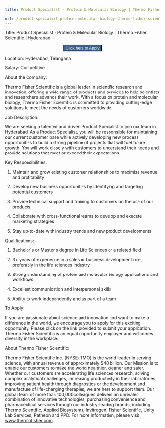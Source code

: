 ```yaml
---
title: Product Specialist - Protein & Molecular Biology | Thermo Fisher Scientific | Hyderabad

url: /product-specialist-protein-molecular-biology-thermo-fisher-scientific-hyderabad/
---
```


Title: Product Specialist - Protein & Molecular Biology | Thermo Fisher Scientific | Hyderabad

<center>
  <button style="background-color: #3C638F;">
  <a href="https://jobs.thermofisher.com/global/en/job/227392BR/Product-Specialist-Protein-Molecular-Biology?rx_campaign=indeed0&rx_ch=jobp4p&rx_group=123525&rx_job=227392BR_1001-1&rx_r=none&rx_source=Indeed&rx_ts=20230430T000248Z&rx_vp=cpc" style="color:white" > Click here to Apply</a>
  </button>
 </center>
 
Location: Hyderabad, Telangana

Salary: Competitive

About the Company:

Thermo Fisher Scientific is a global leader in scientific research and innovation, offering a wide range of products and services to help scientists and researchers advance their work. With a focus on protein and molecular biology, Thermo Fisher Scientific is committed to providing cutting-edge solutions to meet the needs of customers worldwide.

Job Description:

We are seeking a talented and driven Product Specialist to join our team in Hyderabad. As a Product Specialist, you will be responsible for maintaining our current customer base while actively developing new process opportunities to build a strong pipeline of projects that will fuel future growth. You will work closely with customers to understand their needs and provide solutions that meet or exceed their expectations.

Key Responsibilities:

1) Maintain and grow existing customer relationships to maximize revenue and profitability

2) Develop new business opportunities by identifying and targeting potential customers

3) Provide technical support and training to customers on the use of our products

4) Collaborate with cross-functional teams to develop and execute marketing strategies

5) Stay up-to-date with industry trends and new product developments

Qualifications:

1) Bachelor's or Master's degree in Life Sciences or a related field

2) 3+ years of experience in a sales or business development role, preferably in the life sciences industry

3) Strong understanding of protein and molecular biology applications and workflows

4) Excellent communication and interpersonal skills

5) Ability to work independently and as part of a team


To Apply:

If you are passionate about science and innovation and want to make a difference in the world, we encourage you to apply for this exciting opportunity. Please click on the link provided to submit your application. Thermo Fisher Scientific is an equal opportunity employer and welcomes diversity in the workplace.

About Thermo Fisher Scientific:

Thermo Fisher Scientific Inc. (NYSE: TMO) is the world leader in serving science, with annual revenue of approximately $40 billion. Our Mission is to enable our customers to make the world healthier, cleaner and safer. Whether our customers are accelerating life sciences research, solving complex analytical challenges, increasing productivity in their laboratories, improving patient health through diagnostics or the development and manufacture of life-changing therapies, we are here to support them. Our global team of more than 100,000colleagues delivers an unrivaled combination of innovative technologies, purchasing convenience and pharmaceutical services through our industry-leading brands, including Thermo Scientific, Applied Biosystems, Invitrogen, Fisher Scientific, Unity Lab Services, Patheon and PPD. For more information, please visit
www.thermofisher.com

